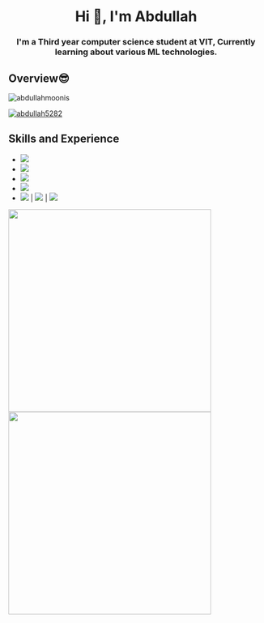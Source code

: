 <h1 align="center">Hi 👋, I'm Abdullah</h1>
<h3 align="center">I'm a Third year computer science student at VIT, Currently learning about various ML technologies.</h3>

## Overview😎
<p align="left"> <img src="https://komarev.com/ghpvc/?username=abdullahmoonis5282&label=Profile%20views&color=0e75b6&style=flat" alt="abdullahmoonis" /> </p>

<p align="left"> <a href="https://github.com/ryo-ma/github-profile-trophy"><img src="https://github-profile-trophy.vercel.app/?username=abdullah5282" alt="abdullah5282" /></a> </p>
<!-- []() -->
<!-- https://images-wixmp-ed30a86b8c4ca887773594c2.wixmp.com/f/03fdb466-60c7-4df2-8aeb-8f9f008d2afa/db8o23g-c69fffc4-ad01-4d0a-8add-832de1a26de7.gif?token=eyJ0eXAiOiJKV1QiLCJhbGciOiJIUzI1NiJ9.eyJzdWIiOiJ1cm46YXBwOjdlMGQxODg5ODIyNjQzNzNhNWYwZDQxNWVhMGQyNmUwIiwiaXNzIjoidXJuOmFwcDo3ZTBkMTg4OTgyMjY0MzczYTVmMGQ0MTVlYTBkMjZlMCIsIm9iaiI6W1t7InBhdGgiOiJcL2ZcLzAzZmRiNDY2LTYwYzctNGRmMi04YWViLThmOWYwMDhkMmFmYVwvZGI4bzIzZy1jNjlmZmZjNC1hZDAxLTRkMGEtOGFkZC04MzJkZTFhMjZkZTcuZ2lmIn1dXSwiYXVkIjpbInVybjpzZXJ2aWNlOmZpbGUuZG93bmxvYWQiXX0.u2KXFJm5O_QWDqHAScT-QTWe_pwrUaCubl4UMxl1Gw0  -->

## Skills and Experience 
* <img src="https://img.shields.io/badge/React-20232A?style=for-the-badge&logo=react&logoColor=61DAFB" />
* <img src="https://img.shields.io/badge/Python-20232A?style=for-the-badge&logo=python&logoColor=366D9C" />
* <img src="https://img.shields.io/badge/Tensorflow-20232A?style=for-the-badge&logo=tensorflow&logoColor=E68A23" />
* <img src="https://img.shields.io/badge/Ml-20232A?style=for-the-badge&logo=ml&logoColor=61DAFB" />
* <img src="https://img.shields.io/badge/HTML5-E34F26?style=for-the-badge&logo=html5&logoColor=white" />  | <img src="https://img.shields.io/badge/CSS3-1572B6?style=for-the-badge&logo=css3&logoColor=white" />  | <img src="https://img.shields.io/badge/JavaScript-323330?style=for-the-badge&logo=javascript&logoColor=F7DF1E" />


<p>
  <a href="#"><img src="https://github-readme-stats.vercel.app/api?username=abdullah5282&count_private=true&show_icons=true&theme=dark" width="400"></a> 
  <a href="#"><img src="https://github-readme-streak-stats.herokuapp.com/?user=abdullah5282&count_private=true&show_icons=true&theme=dark" width="400"></a>
</p> 


<!-- <p>&nbsp;<img align="center" src="https://github-readme-stats.vercel.app/api?username=abdullah5282&show_icons=true&locale=en" alt="AbdullahMoonis" /></p>
<p><img align="center" src="https://github-readme-streak-stats.herokuapp.com/?user=abdullah5282&" alt="AbdullahMoonis" /></p>-->
